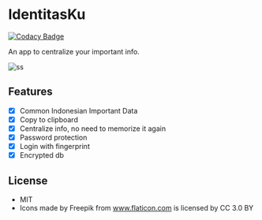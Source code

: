 # IdentitasKu

[![Codacy Badge](https://api.codacy.com/project/badge/Grade/b9db330d096948d484a4b9b19d7049e3)](https://app.codacy.com/app/hyuwah/IdentitasKu?utm_source=github.com&utm_medium=referral&utm_content=hyuwah/IdentitasKu&utm_campaign=Badge_Grade_Settings)

An app to centralize your important info.

![ss](https://res.cloudinary.com/hyuwah-github-io/image/upload/c_thumb,w_200,g_face/v1553047993/identitasku-1.png)

## Features

- [x] Common Indonesian Important Data
- [x] Copy to clipboard
- [x] Centralize info, no need to memorize it again
- [x] Password protection
- [x] Login with fingerprint
- [x] Encrypted db

## License

-  MIT
-  Icons made by Freepik from www.flaticon.com is licensed by CC 3.0 BY